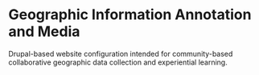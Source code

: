 # Geographic Information Annotation and Media

Drupal-based website configuration intended for community-based collaborative geographic data collection and experiential learning.

